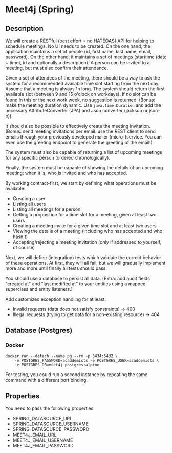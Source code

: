 # Meet4j (Spring)

## Description

We will create a RESTful (best effort = no HATEOAS) API for helping to schedule meetings.
No UI needs to be created.
On the one hand, the application maintains a set of people (id, first name, last name, email, password).
On the other hand, it maintains a set of meetings (starttime (date + time), id and optionally a description).
A person can be invited to a meeting, but must also confirm their attendance.

Given a set of attendees of the meeting, there should be a way to ask the system for a recommended available time slot starting from the next day.
Assume that a meeting is always 1h long.
The system should return the first available slot (between 9 and 15 o'clock on workdays).
If no slot can be found in this or the next work week, no suggestion is returned.
(Bonus: make the meeting duration dynamic.
Use `java.time.Duration` and add the necessary AttributeConverter (JPA) and Json converter (jackson or json-b)).

It should also be possible to effectively create the meeting invitation.
(Bonus: send meeting invitations per email: use the REST client to send emails through your previously developed mailer (micro-)service.
You can even use the greeting endpoint to generate the greeting of the email!)

The system must also be capable of returning a list of upcoming meetings for any specific person (ordered chronologically).

Finally, the system must be capable of showing the details of an upcoming meeting: when it is, who is invited and who has accepted.

By working contract-first, we start by defining what operations must be available:
* Creating a user
* Listing all users
* Listing all meetings for a person
* Getting a proposition for a time slot for a meeting, given at least two users
* Creating a meeting invite for a given time slot and at least two users
* Viewing the details of a meeting (including who has accepted and who hasn't)
* Accepting/rejecting a meeting invitation (only if addressed to yourself, of course)

Next, we will define (integration) tests which validate the correct behavior of these operations.
At first, they will all fail, but we will gradually implement more and more until finally all tests should pass.

You should use a database to persist all data.
(Extra: add audit fields "created at" and "last modified at" to your entities using a mapped superclass and entity listeners.)

Add customized exception handling for at least:
* Invalid requests (data does not satisfy constraints) -> 400
* Illegal requests (trying to get data for a non-existing resource) -> 404

## Database (Postgres)

### Docker

```shell
docker run --detach --name pg --rm -p 5434:5432 \
    -e POSTGRES_PASSWORD=acaddemicts -e POSTGRES_USER=acaddemicts \
    -e POSTGRES_DB=meet4j postgres:alpine
```

For testing, you could run a second instance by repeating the same command with a different port binding.

## Properties

You need to pass the following properties:

* SPRING_DATASOURCE_URL
* SPRING_DATASOURCE_USERNAME
* SPRING_DATASOURCE_PASSWORD
* MEET4J_EMAIL_URL
* MEET4J_EMAIL_USERNAME
* MEET4J_EMAIL_PASSWORD